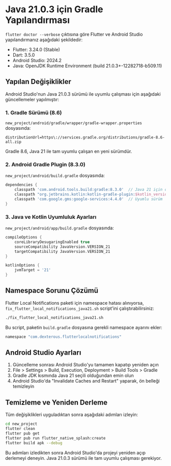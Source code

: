 # Java 21.0.3 için Gradle Yapılandırması

`flutter doctor --verbose` çıktısına göre Flutter ve Android Studio yapılandırmanız aşağıdaki şekildedir:

- Flutter: 3.24.0 (Stable)
- Dart: 3.5.0
- Android Studio: 2024.2
- Java: OpenJDK Runtime Environment (build 21.0.3+-12282718-b509.11)

## Yapılan Değişiklikler

Android Studio'nun Java 21.0.3 sürümü ile uyumlu çalışması için aşağıdaki güncellemeler yapılmıştır:

### 1. Gradle Sürümü (8.6)

`new_project/android/gradle/wrapper/gradle-wrapper.properties` dosyasında:

```properties
distributionUrl=https\://services.gradle.org/distributions/gradle-8.6-all.zip
```

Gradle 8.6, Java 21 ile tam uyumlu çalışan en yeni sürümdür.

### 2. Android Gradle Plugin (8.3.0)

`new_project/android/build.gradle` dosyasında:

```gradle
dependencies {
    classpath 'com.android.tools.build:gradle:8.3.0'  // Java 21 için optimize edilmiş
    classpath "org.jetbrains.kotlin:kotlin-gradle-plugin:$kotlin_version"
    classpath 'com.google.gms:google-services:4.4.0'  // Uyumlu sürüm
}
```

### 3. Java ve Kotlin Uyumluluk Ayarları

`new_project/android/app/build.gradle` dosyasında:

```gradle
compileOptions {
    coreLibraryDesugaringEnabled true
    sourceCompatibility JavaVersion.VERSION_21
    targetCompatibility JavaVersion.VERSION_21
}

kotlinOptions {
    jvmTarget = '21'
}
```

## Namespace Sorunu Çözümü

Flutter Local Notifications paketi için namespace hatası alınıyorsa, `fix_flutter_local_notifications_java21.sh` script'ini çalıştırabilirsiniz:

```bash
./fix_flutter_local_notifications_java21.sh
```

Bu script, paketin `build.gradle` dosyasına gerekli namespace ayarını ekler:

```gradle
namespace "com.dexterous.flutterlocalnotifications"
```

## Android Studio Ayarları

1. Güncelleme sonrası Android Studio'yu tamamen kapatıp yeniden açın
2. File > Settings > Build, Execution, Deployment > Build Tools > Gradle
3. Gradle JDK kısmında Java 21 seçili olduğundan emin olun
4. Android Studio'da "Invalidate Caches and Restart" yaparak, ön belleği temizleyin

## Temizleme ve Yeniden Derleme

Tüm değişiklikleri uyguladıktan sonra aşağıdaki adımları izleyin:

```bash
cd new_project
flutter clean
flutter pub get
flutter pub run flutter_native_splash:create
flutter build apk --debug
```

Bu adımları izledikten sonra Android Studio'da projeyi yeniden açıp derlemeyi deneyin. Java 21.0.3 sürümü ile tam uyumlu çalışması gerekiyor.
